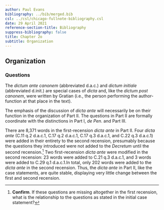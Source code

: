 ```yaml
---
author: Paul Evans
bibliography: ../bib/merged.bib
csl: ../csl/chicago-fullnote-bibliography.csl
date: 29 April 2021
reference-section-title: Bibliography
suppress-bibliography: false
title: Chapter 2o
subtitle: Organization
---
```

## Organization

### Questions

The *dictum ante canonem* (abbreviated d.a.c.) and *dictum initiale*
(abbreviated d.init.) are special cases of *dicta* and, like the
*dictum post canonem*, were written by Gratian (i.e., the person
performing the author-function at that place in the text).

The emphasis of the discussion of *dicta ante* will necessarily be
on their function in the organization of Part II.  The questions
in Part II are formally coordinate with the distinctions in Part
I, *de Pen*. and Part III.

There are 8,371 words in the first-recension *dicta ante* in Part
II.  Four *dicta ante* (C.11 q.2 d.a.c.1, C.17 q.2 d.a.c.1, C.17
q.3 d.a.c.1, and C.22 q.3 d.a.c.1) were added in their entirety to
the second recension, presumably because the questions they introduced
were not added to the *Decretum* until the second recension.[^14]
Two first-recension *dicta ante* were modified in the second
recension: 23 words were added to C.21 q.3 d.a.c.1, and 3 words
were added to C.29 q.1 d.a.c.1.In total, only 202 words were added
to the *dicta ante* in the second recension. Thus, the *dicta ante*
in Part II, like the case statements, are quite stable, displaying
very little change between the first and second recension.

[^14]: **Confirm**. If these questions are missing altogether in
the first recension, what is the relationship to the questions as
stated in the initial case statement?

